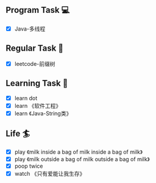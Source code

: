 

## Program Task  💻
- [x] Java-多线程

## Regular Task  🤡
- [x] leetcode-前缀树

## Learning Task 🎯
- [x] learn dot
- [x] learn 《软件工程》
- [x] learn 《Java-String类》

## Life 🏄
- [x] play 《milk inside a bag of milk inside a bag of milk》
- [x] play 《milk outside a bag of milk outside a bag of milk》
- [x] poop twice
- [x] watch 《只有爱能让我生存》